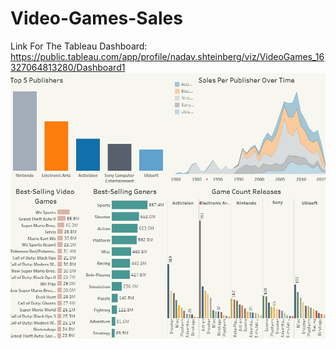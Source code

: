 # Video-Games-Sales

Link For The Tableau Dashboard:
https://public.tableau.com/app/profile/nadav.shteinberg/viz/VideoGames_16327064813280/Dashboard1
![](Image.png)

